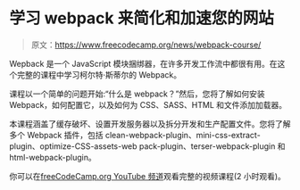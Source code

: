 # 学习 webpack 来简化和加速您的网站

> 原文：<https://www.freecodecamp.org/news/webpack-course/>

Wepback 是一个 JavaScript 模块捆绑器，在许多开发工作流中都很有用。在这个完整的课程中学习柯尔特·斯蒂尔的 Webpack。

课程以一个简单的问题开始:“什么是 webpack？”然后，您将了解如何安装 Webpack，如何配置它，以及如何为 CSS、SASS、HTML 和文件添加加载器。

本课程涵盖了缓存破坏、设置开发服务器以及拆分开发和生产配置文件。您将了解多个 Webpack 插件，包括 clean-webpack-plugin、mini-css-extract-plugin、optimize-CSS-assets-web pack-plugin、terser-webpack-plugin 和 html-webpack-plugin。

你可以在[freeCodeCamp.org YouTube 频道](https://www.youtube.com/watch?v=MpGLUVbqoYQ)观看完整的视频课程(2 小时观看)。